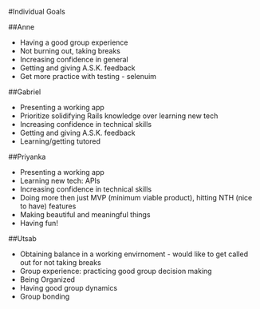 #Individual Goals

##Anne
<ul>
  <li>Having a good group experience</li>
  <li>Not burning out, taking breaks</li>
  <li>Increasing confidence in general</li>
  <li>Getting and giving A.S.K. feedback</li>
  <li>Get more practice with testing - selenuim</li>
</ul>

##Gabriel
<ul>
  <li>Presenting a working app</li>
  <li>Prioritize solidifying Rails knowledge over learning new tech</li>
  <li>Increasing confidence in technical skills</li>
  <li>Getting and giving A.S.K. feedback</li>
  <li>Learning/getting tutored</li>
</ul>

##Priyanka
<ul>
  <li>Presenting a working app</li>
  <li>Learning new tech: APIs</li>
  <li>Increasing confidence in technical skills</li>
  <li>Doing more then just MVP (minimum viable product), hitting NTH (nice to have) features</li>
  <li>Making beautiful and meaningful things</li>
  <li>Having fun!</li>
</ul>

##Utsab
<ul>
  <li>Obtaining balance in a working envirnoment - would like to get called out for not taking breaks</li>
  <li>Group experience: practicing good group decision making</li>
  <li>Being Organized</li>
  <li>Having good group dynamics</li>
  <li>Group bonding</li>
</ul>
